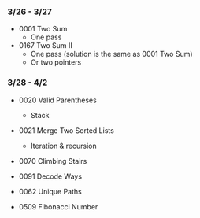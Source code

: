 ### 3/26 - 3/27
* 0001 Two Sum
    * One pass
* 0167 Two Sum II
    * One pass (solution is the same as 0001 Two Sum) 
    * Or two pointers 

### 3/28 - 4/2
* 0020 Valid Parentheses
   * Stack  
* 0021 Merge Two Sorted Lists
   * Iteration & recursion


* 0070 Climbing Stairs
* 0091 Decode Ways
* 0062 Unique Paths
* 0509 Fibonacci Number

